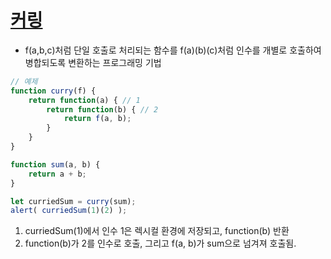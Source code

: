 # [커링](https://ko.javascript.info/currying-partials)
- f(a,b,c)처럼 단일 호출로 처리되는 함수를 f(a)(b)(c)처럼 인수를 개별로 호출하여 병합되도록 변환하는 프로그래밍 기법

```js
// 예제
function curry(f) {
    return function(a) { // 1
        return function(b) { // 2
            return f(a, b);
        }
    }
}

function sum(a, b) {
    return a + b;
}

let curriedSum = curry(sum);
alert( curriedSum(1)(2) );
```
1. curriedSum(1)에서 인수 1은 렉시컬 환경에 저장되고, function(b) 반환
2. function(b)가 2를 인수로 호출, 그리고 f(a, b)가 sum으로 넘겨져 호출됨.

